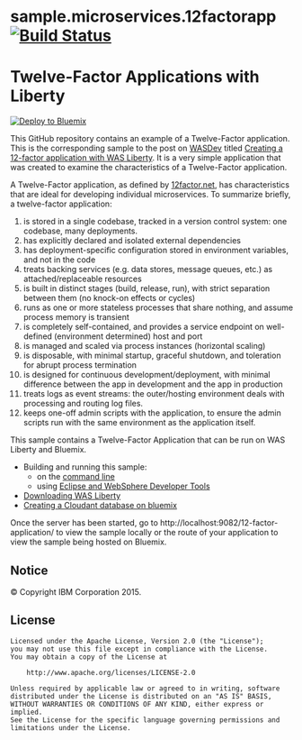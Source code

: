 # sample.microservices.12factorapp [![Build Status](https://travis-ci.org/WASdev/sample.microservices.12factorapp.svg?branch=master)](https://travis-ci.org/WASdev/sample.microservices.12factorapp)

# Twelve-Factor Applications with Liberty

[![Deploy to Bluemix](https://bluemix.net/deploy/button.png)](https://bluemix.net/deploy)

This GitHub repository contains an example of a Twelve-Factor application. This is the corresponding sample to the post on [WASDev](https://developer.ibm.com/wasdev/) titled [Creating a 12-factor application with WAS Liberty](https://developer.ibm.com/wasdev/docs/creating-a-12-factor-application-with-was-liberty/). It is a very simple application that was created to examine the characteristics of a Twelve-Factor application.

A Twelve-Factor application, as defined by [12factor.net](http://www.12factor.net), has characteristics that are ideal for developing individual microservices. To summarize briefly, a twelve-factor application:

1. is stored in a single codebase, tracked in a version control system: one codebase, many deployments. 
2. has explicitly declared and isolated external dependencies
3. has deployment-specific configuration stored in environment variables, and not in the code
4. treats backing services (e.g. data stores, message queues, etc.) as attached/replaceable resources
5. is built in distinct stages (build, release, run), with strict separation between them (no knock-on effects or cycles)
6. runs as one or more stateless processes that share nothing, and assume process memory is transient
7. is completely self-contained, and provides a service endpoint on well-defined (environment determined) host and port
8. is managed and scaled via process instances (horizontal scaling)
9. is disposable, with minimal startup, graceful shutdown, and toleration for abrupt process termination 
10. is designed for continuous development/deployment, with minimal difference between the app in development and the app in production
11. treats logs as event streams: the outer/hosting environment deals with processing and routing log files.
12. keeps one-off admin scripts with the application, to ensure the admin scripts run with the same environment as the application itself.


This sample contains a Twelve-Factor Application that can be run on WAS Liberty and Bluemix. 


* Building and running this sample:
    * on the [command line](/docs/Using-cmd-line.md)
    * using [Eclipse and WebSphere Developer Tools](/docs/Using-WDT.md)
* [Downloading WAS Liberty](/docs/Downloading-WAS-Liberty.md)
* [Creating a Cloudant database on bluemix](/docs/Creating-Cloudant-database.md)

Once the server has been started, go to http://localhost:9082/12-factor-application/ to view the sample locally or the route of your application to view the sample being hosted on Bluemix.

## Notice

© Copyright IBM Corporation 2015.

## License

```text
Licensed under the Apache License, Version 2.0 (the "License");
you may not use this file except in compliance with the License.
You may obtain a copy of the License at

    http://www.apache.org/licenses/LICENSE-2.0

Unless required by applicable law or agreed to in writing, software
distributed under the License is distributed on an "AS IS" BASIS,
WITHOUT WARRANTIES OR CONDITIONS OF ANY KIND, either express or implied.
See the License for the specific language governing permissions and
limitations under the License.
````
